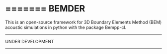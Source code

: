 =======
BEMDER
=======

This is an open-source framework for 3D Boundary Elements Method (BEM) acoustic simulations in python with the package Bempp-cl.

*****************
UNDER DEVELOPMENT
*****************
